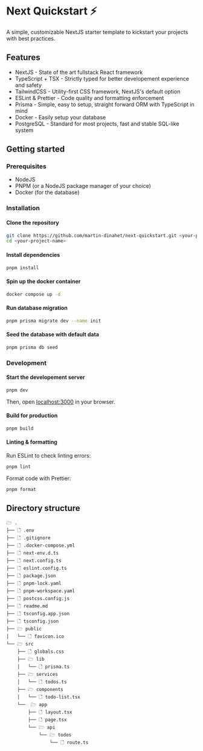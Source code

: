 # Next Quickstart ⚡

A simple, customizable NextJS starter template to kickstart your projects with best practices.

## Features

- NextJS - State of the art fullstack React framework
- TypeScript + TSX - Strictly typed for better developement experience and safety
- TailwindCSS - Utility-first CSS framework, NextJS's default option
- ESLint & Prettier - Code quality and formatting enforcement
- Prisma - Simple, easy to setup, straight forward ORM with TypeScript in mind
- Docker - Easily setup your database
- PostgreSQL - Standard for most projects, fast and stable SQL-like system

## Getting started

### Prerequisites

- NodeJS
- PNPM (or a NodeJS package manager of your choice)
- Docker (for the database)

### Installation

#### Clone the repository

```sh
git clone https://github.com/martin-dinahet/next-quickstart.git <your-project-name>
cd <your-project-name>
```

#### Install dependencies

```sh
pnpm install
```

#### Spin up the docker container

```sh
docker compose up -d
```

#### Run database migration

```sh
pnpm prisma migrate dev --name init
```

#### Seed the database with default data

```sh
pnpm prisma db seed
```


### Development

#### Start the developement server

```sh
pnpm dev
```

Then, open [localhost:3000](http://localhost:3000) in your browser.

#### Build for production

```sh
pnpm build
```

#### Linting & formatting

Run ESLint to check linting errors:

```sh
pnpm lint
```

Format code with Prettier:
```sh
pnpm format
```

## Directory structure

```
🗁 .
├── 🗋 .env
├── 🗋 .gitignore
├── 🗋 .docker-compose.yml
├── 🗋 next-env.d.ts
├── 🗋 next.config.ts
├── 🗋 eslint.config.ts
├── 🗋 package.json
├── 🗋 pnpm-lock.yaml
├── 🗋 pnpm-workspace.yaml
├── 🗋 postcss.config.js
├── 🗋 readme.md
├── 🗋 tsconfig.app.json
├── 🗋 tsconfig.json
├── 🗁 public
│   └── 🗋 favicon.ico
└── 🗁 src
    ├── 🗋 globals.css
    ├── 🗁 lib
    │   └── 🗋 prisma.ts
    ├── 🗁 services
    │   └── 🗋 todos.ts
    ├── 🗁 components
    │   └── 🗋 todo-list.tsx
    └──  🗁 app
        ├── 🗋 layout.tsx
        ├── 🗋 page.tsx
        └── 🗁 api
            └── 🗁 todos
                └── 🗋 route.ts
```
